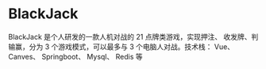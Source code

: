 # BlackJack
BlackJack 是个人研发的一款人机对战的 21 点牌类游戏，实现押注、 收发牌、判输赢，分为 3 个游戏模式，可以最多与 3 个电脑人对战。技术栈： Vue、 Canves、 Springboot、 Mysql、 Redis 等
